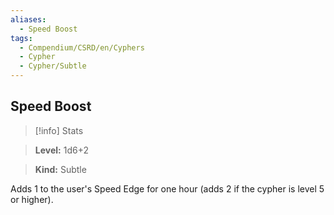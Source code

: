 ```yaml
---
aliases:
  - Speed Boost
tags:
  - Compendium/CSRD/en/Cyphers
  - Cypher
  - Cypher/Subtle
---
```

  
    
## Speed Boost    
>[!info] Stats    
> **Level:** 1d6+2    
> **Kind:** Subtle  
    
Adds 1 to the user's Speed Edge for one hour (adds 2 if the cypher is level 5 or higher).